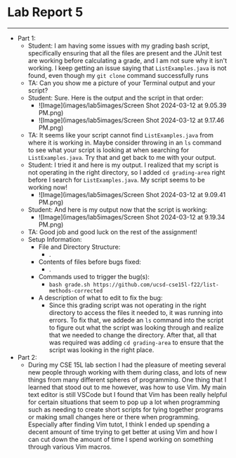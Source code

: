 # Lab Report 5
---
* Part 1:
  - Student: I am having some issues with my grading bash script, specifically ensuring that all the files are present and the JUnit test are working before calculating a grade, and I am not sure why it isn't working. I keep getting an issue saying that `ListExamples.java` is not found, even though my `git clone` command successfully runs
  - TA: Can you show me a picture of your Terminal output and your script?
  - Student: Sure. Here is the output and the script in that order:
    - ![Image](images/lab5images/Screen Shot 2024-03-12 at 9.05.39 PM.png)
    - ![Image](images/lab5images/Screen Shot 2024-03-12 at 9.17.46 PM.png)
  - TA: It seems like your script cannot find `ListExamples.java` from where it is working in. Maybe consider throwing in an `ls` command to see what your script is looking at when searching for `ListExamples.java`. Try that and get back to me with your output.
  - Student: I tried it and here is my output. I realized that my script is not operating in the right directory, so I added `cd grading-area` right before I search for `ListExamples.java`. My script seems to be working now!
    - ![Image](images/lab5images/Screen Shot 2024-03-12 at 9.09.41 PM.png)
  - Student: And here is my output now that the script is working:
    - ![Image](images/lab5images/Screen Shot 2024-03-12 at 9.19.34 PM.png)
  - TA: Good job and good luck on the rest of the assignment!
  - Setup Information:
    - File and Directory Structure:
      - .
    - Contents of files before bugs fixed:
      - .
    - Commands used to trigger the bug(s):
      - `bash grade.sh https://github.com/ucsd-cse15l-f22/list-methods-corrected`
    - A description of what to edit to fix the bug:
      - Since this grading script was not operating in the right directory to access the files it needed to, it was running into errors. To fix that, we addede an `ls` command into the script to figure out what the script was looking through and realize that we needed to change the directory. After that, all that was required was adding `cd grading-area` to ensure that the script was looking in the right place.
* Part 2:
  - During my CSE 15L lab section I had the pleasure of meeting several new people through working with them during class, and lots of new things from many different spheres of programming. One thing that I learned that stood out to me however, was how to use Vim. My main text editor is still VSCode but I found that Vim has been really helpful for certain situations that seem to pop up a lot when programming such as needing to create short scripts for tying together programs or making small changes here or there when programming. Especially after finding Vim tutot, I think I ended up spending a decent amount of time trying to get better at using Vim and how I can cut down the amount of time I spend working on something through various Vim macros.
